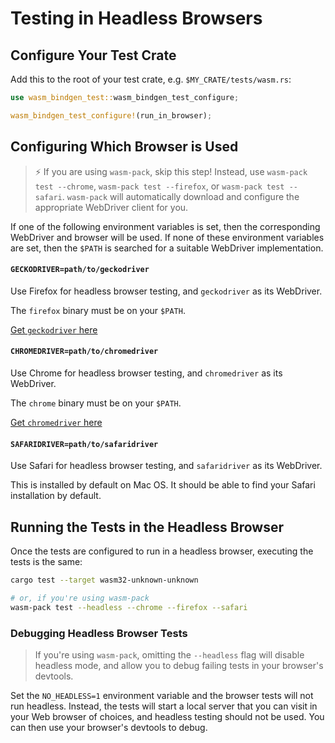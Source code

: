 # Testing in Headless Browsers

## Configure Your Test Crate

Add this to the root of your test crate, e.g. `$MY_CRATE/tests/wasm.rs`:

```rust
use wasm_bindgen_test::wasm_bindgen_test_configure;

wasm_bindgen_test_configure!(run_in_browser);
```

## Configuring Which Browser is Used

> ⚡ If you are using `wasm-pack`, skip this step! Instead, use `wasm-pack test
> --chrome`, `wasm-pack test --firefox`, or `wasm-pack test --safari`.
> `wasm-pack` will automatically download and configure the appropriate
> WebDriver client for you.

If one of the following environment variables is set, then the corresponding
WebDriver and browser will be used. If none of these environment variables are
set, then the `$PATH` is searched for a suitable WebDriver implementation.

#### `GECKODRIVER=path/to/geckodriver`

Use Firefox for headless browser testing, and `geckodriver` as its
WebDriver.

The `firefox` binary must be on your `$PATH`.

[Get `geckodriver` here](https://github.com/mozilla/geckodriver/releases)

#### `CHROMEDRIVER=path/to/chromedriver`

Use Chrome for headless browser testing, and `chromedriver` as its
WebDriver.

The `chrome` binary must be on your `$PATH`.

[Get `chromedriver` here](http://chromedriver.chromium.org/downloads)

#### `SAFARIDRIVER=path/to/safaridriver`

Use Safari for headless browser testing, and `safaridriver` as its
WebDriver.

This is installed by default on Mac OS. It should be able to find your Safari
installation by default.

## Running the Tests in the Headless Browser

Once the tests are configured to run in a headless browser, executing the tests
is the same:

```bash
cargo test --target wasm32-unknown-unknown

# or, if you're using wasm-pack
wasm-pack test --headless --chrome --firefox --safari
```

### Debugging Headless Browser Tests

> If you're using `wasm-pack`, omitting the `--headless` flag will disable
> headless mode, and allow you to debug failing tests in your browser's
> devtools.

Set the `NO_HEADLESS=1` environment variable and the browser tests will not run
headless. Instead, the tests will start a local server that you can visit in
your Web browser of choices, and headless testing should not be used. You can
then use your browser's devtools to debug.
